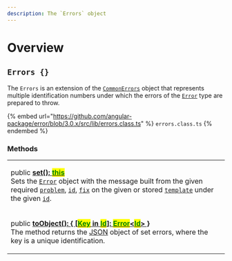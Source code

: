 ```yaml
---
description: The `Errors` object
---
```


# Overview

## `Errors {}`

The `Errors` is an extension of the [`CommonErrors`](broken-reference) object that represents multiple identification numbers under which the errors of the [`Error`](broken-reference) type are prepared to throw.

{% embed url="https://github.com/angular-package/error/blob/3.0.x/src/lib/errors.class.ts" %}
`errors.class.ts`
{% endembed %}

### Methods

|                                                                                                                                                                                                                                                                                                                                                                                                                                                                                                                                                                                                 |
| ----------------------------------------------------------------------------------------------------------------------------------------------------------------------------------------------------------------------------------------------------------------------------------------------------------------------------------------------------------------------------------------------------------------------------------------------------------------------------------------------------------------------------------------------------------------------------------------------- |
| <p>public <a href="methods/set.md"><strong>set(): </strong><mark style="color:green;"><strong>this</strong></mark></a><br>Sets the <a href="broken-reference"><code>Error</code></a> object with the message built from the given required <a href="overview.md#problem-string"><code>problem</code></a>, <a href="overview.md#id-errorid"><code>id</code></a>, <a href="overview.md#fix-string"><code>fix</code></a> on the given or stored <a href="overview.md#template-errors.template"><code>template</code></a> under the given <a href="overview.md#id-errorid"><code>id</code></a>.</p> |
| <p>public <a href="methods/toobject.md"><strong>toObject(): { [</strong><mark style="color:green;"><strong>Key</strong></mark><strong> in </strong><mark style="color:green;"><strong>Id</strong></mark><strong>]: </strong><mark style="color:green;"><strong>Error</strong></mark><strong>&#x3C;</strong><mark style="color:green;"><strong>Id</strong></mark><strong>> }</strong></a><br>The method returns the <a href="https://developer.mozilla.org/en-US/docs/Web/JavaScript/Reference/Global_Objects/JSON">JSON</a> object of set errors, where the key is a unique identification.</p> |
